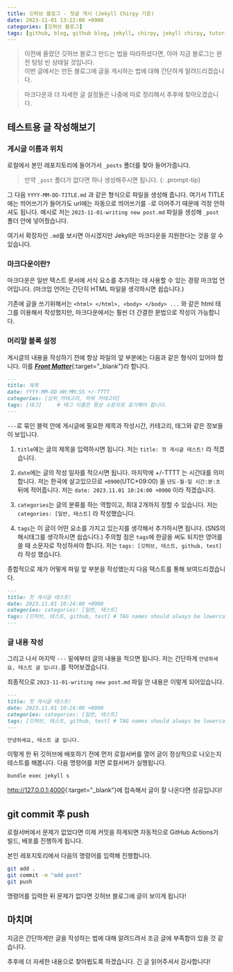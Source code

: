 ```yaml
---
title: 깃허브 블로그 - 첫글 게시 (Jekyll Chirpy 기준)
date: 2023-11-01 13:22:00 +0900
categories: [깃허브 블로그]
tags: [github, blog, github blog, jekyll, chirpy, jekyll chirpy, tutorial, 깃허브, 블로그, 깃허브 블로그, 튜토리얼,]     # TAG names should always be lowercase
---
```


> 이전에 올렸던 깃허브 블로그 만드는 법을 따라하셨다면, 아마 지금 블로그는 완전 텅텅 빈 상태일 것입니다. \
이번 글에서는 만든 블로그에 글을 게시하는 법에 대해 간단하게 알려드리겠습니다.

> 마크다운과 더 자세한 글 설정들은 나중에 따로 정리해서 추후에 찾아오겠습니다.

## 테스트용 글 작성해보기
### 게시글 이름과 위치
로컬에서 본인 레포지토리에 들어가서 `_posts` 폴더를 찾아 들어가줍니다.

> 만약 `_post` 폴더가 없다면 하나 생성해주시면 됩니다.
{: .prompt-tip}

그 다음 `YYYY-MM-DD-TITLE.md` 과 같은 형식으로 파일을 생성해 줍니다.
여기서 TITLE에는 띄어쓰기가 들어가도 url에는 자동으로 띄어쓰기를 `-`로 이어주기 때문에 걱정 안하셔도 됩니다.
예시로 저는 `2023-11-01-writing new post.md` 파일을 생성해 `_post` 폴더 안에 넣어줬습니다.

여기서 확장자인 `.md`를 보시면 아시겠지만 Jekyll은 마크다운을 지원한다는 것을 알 수 있습니다.

### 마크다운이란?
마크다운은 일반 텍스트 문서에 서식 요소를 추가하는 데 사용할 수 있는 경량 마크업 언어입니다. (마크업 언어는 간단히 HTML 파일을 생각하시면 쉽습니다.)

기존에 글을 쓰기위해서는 `<html> </html>, <body> </body> ...` 와 같은 html 태그를 이용해서 작성했지만, 마크다운에서는 훨씬 더 간결한 문법으로 작성이 가능합니다.

### 머리말 블록 설정
게시글의 내용을 작성하기 전에 항상 파일의 앞 부분에는 다음과 같은 형식이 있어야 합니다. 이를 [***Front Matter***](https://jekyllrb.com/docs/front-matter/){:target="_blank"}라 합니다.

```md
---
title: 제목
date: YYYY-MM-DD HH:MM:SS +/-TTTT
categories: [상위_카테고리, 하위_카테고리]
tags: [태그]     # 태그 이름은 항상 소문자로 표기해야 합니다.
---
```

`---`로 묶인 블럭 안에 게시글에 필요한 제목과 작성시간, 카테고리, 태그와 같은 정보들이 보입니다.

1. `title`에는 글의 제목을 입력하시면 됩니다. 저는 `title: 첫 게시글 테스트!` 라 적겠습니다.

2. `date`에는 글의 작성 일자를 적으시면 됩니다. 마지막에 +/-TTTT 는 시간대를 의미합니다.
저는 한국에 살고있으므로 `+0900`(UTC+09:00) 을 `년도-월-일 시간:분:초` 뒤에 적어줍니다. 
저는 `date: 2023.11.01 10:24:00 +0900` 이라 적겠습니다.

3. `categories`는 글의 분류를 하는 역할이고, 최대 2개까지 정할 수 있습니다. 
저는 `categories: [일반, 테스트]` 라 작성했습니다.

4. `tags`는 이 글이 어떤 요소를 가지고 있는지를 생각해서 추가하시면 됩니다. (SNS의 해시태그를 생각하시면 쉽습니다.) 
주의할 점은 `tags`에 한글을 써도 되지만 영어를 쓸 때 소문자로 작성하셔야 합니다.
저는 `tags: [깃허브, 테스트, github, test]` 라 작성 했습니다.

종합적으로 제가 어떻게 파일 앞 부분을 작성했는지 다음 텍스트를 통해 보여드리겠습니다.

```md
---
title: 첫 게시글 테스트!
date: 2023.11.01 10:24:00 +0900
categories: categories: [일반, 테스트]
tags: [깃허브, 테스트, github, test] # TAG names should always be lowercase
---
```

### 글 내용 작성
그리고 나서 마지막 `---` 밑에부터 글의 내용을 적으면 됩니다. 저는 간단하게 `안녕하세요, 테스트 글 입니다.`를 적어보겠습니다.

최종적으로 `2023-11-01-writing new post.md` 파일 안 내용은 이렇게 되어있습니다.

```md
---
title: 첫 게시글 테스트!
date: 2023.11.01 10:24:00 +0900
categories: categories: [일반, 테스트]
tags: [깃허브, 테스트, github, test] # TAG names should always be lowercase
---

안녕하세요, 테스트 글 입니다.
```

이렇게 한 뒤 깃허브에 배포하기 전에 먼저 로컬서버를 열어 글이 정상적으로 나오는지 테스트를 해봅니다. 다음 명령어를 치면 로컬서버가 실행됩니다.

```bash
bundle exec jekyll s
```

<http://127.0.0.1:4000>{:target="_blank"}에 접속해서 글이 잘 나온다면 성공입니다!

## git commit 후 push
로컬서버에서 문제가 없었다면 이제 커밋을 하게되면 자동적으로 GitHub Actions가 빌드, 배포를 진행하게 됩니다. 

본인 레포지토리에서 다음의 명령어를 입력해 진행합니다.

```bash
git add .
git commit -m "add post"
git push
```

명령어를 입력한 뒤 문제가 없다면 깃허브 블로그에 글이 보이게 됩니다!

## 마치며
지금은 간단하게만 글을 작성하는 법에 대해 알려드려서 조금 글에 부족함이 있을 것 같습니다.

추후에 더 자세한 내용으로 찾아뵙도록 하겠습니다. 긴 글 읽어주셔서 감사합니다!